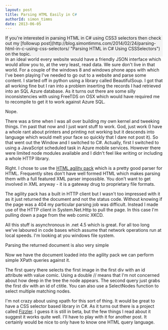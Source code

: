 ```yaml
---
layout: post
title: Parsing HTML Easily in C#
authorId: simon_timms
date: 2013-06-05
---
```


<div style="background:#f3f3f3;">If you're interested in parsing HTML in C# using CSS3 selectors then check out my [followup post](http://blog.simontimms.com/2014/02/24/parsing-html-in-c-using-css-selectors/ "Parsing HTML in C# Using CSSSelectors") on the topic.</div>In an ideal world every website would have a friendly JSON interface which would allow you to, at the very least, read data. We sure don't live in that world. For a couple of the windows 8 and windows phone apps with which I've been playing I've needed to go out to a website and parse some content. I started off in python using a library called BeautifulSoup. I got that all working fine but I ran into a problem inserting the records I had retrieved into an SQL Azure database. As it turns out there are some silly inconsistencies with using FreeTDS on OSX which would have required me to recompile to get it to work against Azure SQL.

Nope.

There was a time when I was all over building my own kernel and tweeking things. I'm past that now and I just want stuff to work. God, just work (I have a whole rant about printers and printing not working but it descends into language which would melt your face so quickly that I dare not post it). So that went out the Window and I switched to C#. Actually, first I switched to using a JavaScript scheduled task in Azure mobile services. However there were limited node modules available and I didn't feel like writing or including a whole HTTP library.

Right. I chose to use the [HTML agility pack](http://htmlagilitypack.codeplex.com/) which is a pretty good parser for HTML. Frequently sites don't have well formed HTML which makes parsing them with a full featured XML parser impossible. You don't want to get involved in XML anyway - it is a gateway drug to proprietary file formats.

The agility pack has a built in HTTP client but I wasn't too impressed with it as it just returned the document and not the status code. Without knowing if the page was a 404 my particular parsing job was difficult. Instead I made use of the HTTP client in System.Net.Http to pull the page. In this case I'm pulling down a page from the web comic XKCD.

<script src='https://gist.github.com/stimms/5719169.js'></script>

All this stuff is asynchronous in .net 4.5 which is great. For all too long we've laboured in code bases which assume that network operations run at local speeds. I'm looking at you windows file system.

Parsing the returned document is also very simple

<script src='https://gist.github.com/stimms/5719194.js'></script>

Now we have the document loaded into the agility pack we can perform simple XPath queries against it.

<script src='https://gist.github.com/stimms/5719209.js'></script>

The first query there selects the first image in the first div with an id attribute with value comic. Using a double // means that I'm not concerned about how deep in the tree the node appears. The second query just grabs the first div with an id of ctitle. You can also use a SelectNodes function to select multiple matching nodes.

I'm not crazy about using xpath for this sort of thing. It would be great to have a CSS selector based library in C#. As it turns out there is a project called [Fizzler](https://code.google.com/p/fizzler/). I guess it is still in beta, but the few things I read about it suggest it works quite well. I'll have to play with it for another post. It certainly would be nice to only have to know one HTML query language.



